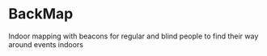 # BackMap
Indoor mapping with beacons for regular and blind people to find their way around events indoors
